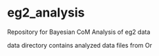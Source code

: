 # eg2_analysis
Repository for Bayesian CoM Analysis of eg2 data

data directory contains analyzed data files from Or